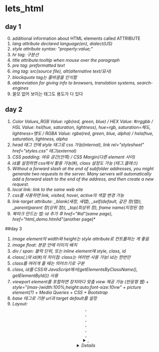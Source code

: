 # lets_html
## day 1
0. additional information about HTML elements called ATTRIBUTE
1. *lang attribute declared language(en), dialect(US)*
2. *style attribute syntax: "property:value;"*
3. *hr tag: 구분선*
4. *title attribute:tooltip when mouse over the paragraph*
5. *pre tag: preformatted text*
6. *img tag: src(source file), alt(alternative text/묘사)*
7. *blockquote tag는 줄바꿈을 인식함*
8. *abbreviation for giving info to browsers, translation systems, search-engines*
9. 쓸모 없어 보이는 태그도 용도가 다 있다

## day 2
1. *Color Values_RGB Value: rgb(red, green, blue) / HEX Value: #rrggbb / HSL Value: hsl(hue, saturation, lightness), hue=rgb, saturation=채도, lightness=명도 / RGBA Value: rgba(red, green, blue, alpha) / hsla(hue, saturation, lightness, alpha*
2. *head 태그 안에 style 태그로 css 가능(internal), link rel="stylesheet" href="styles.css" 태그(external)*
3. *CSS padding: 여유 공간(안쪽) / CSS Margin(다른 element 사이)*
4. *id를 설정하면 css에서 활용 가능(#), class 설정도 가능 (태그.클래스)*
5. *Without a forward slash at the end of subfolder addresses, you might generate two requests to the server. Many servers will automatically add a forward slash to the end of the address, and then create a new request.*
6. *local link: link to the same web site*
7. *css를 사용하면 link, visited, hover, active의 색깔 변경 가능*
8. *link-target attribute: _blank(새창, 새탭), _self(default, 같은 창(탭)), _parent(parent 창(상위 창)), _top(최상위 창), frame name(지정된 창)*
9. *북마크 만드는 법: id 추가 후 href="#id"(same page), href="html_demo.html*id"(another page)*

##day 3
1. *image element의 width와 height는 style attribute로 컨트롤하는 게 좋음*
2. *image float: 본문 안에 이미지 배치*
3. *div / span: 블럭 단위, 또는 inline element에 style, class, id*
4. *class(.)와 id(#)의 차이점: class는 여러번 사용 가능! id는 한번만*
5. *class를 여러개 줄 때는 띄어쓰기로 구분*
6. *class, id를 CSS와 JavaScript에서(getElementsByClassName(), getElementById()) 사용*
7. *viewport element를 포함하면 장치마다 맞춤 view 제공 가능 (반응형 웹) + style="(max-)width:100%;height:auto;font-size:10vw" + picture element(?) + Media Queries + CSS + Bootstrap*
8. *base 태그로 기본 url과 target default를 설정*
9. *Layout: <header>, <nav>, <section>, <article>, <aside>, <footer>, <details>, <summary>, <details>*